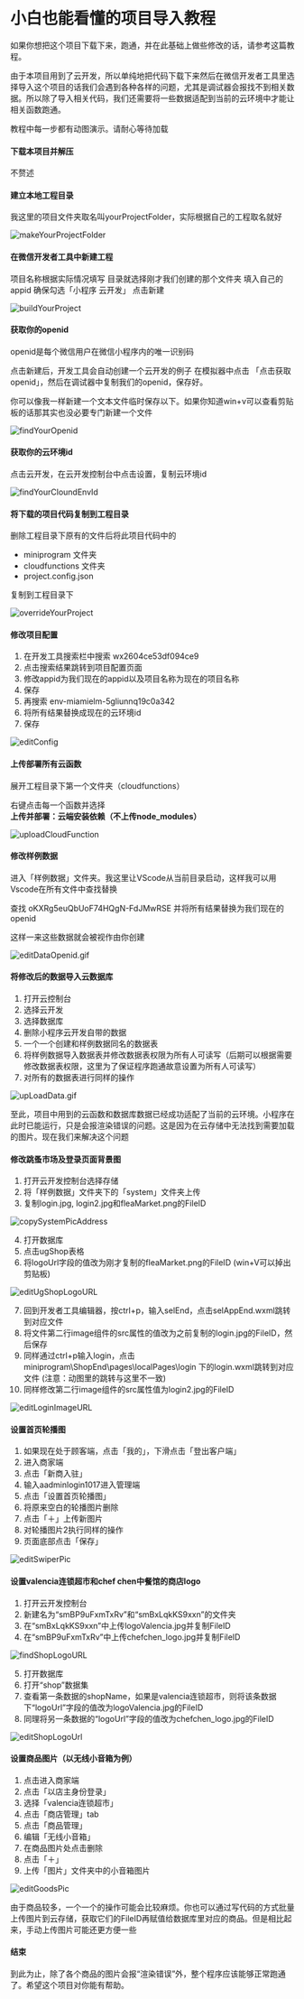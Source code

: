 # 小白也能看懂的项目导入教程

如果你想把这个项目下载下来，跑通，并在此基础上做些修改的话，请参考这篇教程。

由于本项目用到了云开发，所以单纯地把代码下载下来然后在微信开发者工具里选择导入这个项目的话我们会遇到各种各样的问题，尤其是调试器会报找不到相关数据。所以除了导入相关代码，我们还需要将一些数据适配到当前的云环境中才能让相关函数跑通。

教程中每一步都有动图演示。请耐心等待加载


#### 下载本项目并解压

不赘述

#### 建立本地工程目录
我这里的项目文件夹取名叫yourProjectFolder，实际根据自己的工程取名就好

![makeYourProjectFolder](/README_FIG/makeYourProjectFolder.gif)


#### 在微信开发者工具中新建工程

项目名称根据实际情况填写
目录就选择刚才我们创建的那个文件夹
填入自己的appid
确保勾选「小程序 云开发」
点击新建

![buildYourProject](/README_FIG/buildYourProject.gif)

#### 获取你的openid

openid是每个微信用户在微信小程序内的唯一识别码

点击新建后，开发工具会自动创建一个云开发的例子
在模拟器中点击 「点击获取openid」，然后在调试器中复制我们的openid，保存好。

你可以像我一样新建一个文本文件临时保存以下。如果你知道win+v可以查看剪贴板的话那其实也没必要专门新建一个文件

![findYourOpenid](/README_FIG/findYourOpenid.gif)

#### 获取你的云环境id

点击云开发，在云开发控制台中点击设置，复制云环境id

![findYourCloundEnvId](/README_FIG/findYourCloudEnvId.gif)


#### 将下载的项目代码复制到工程目录

删除工程目录下原有的文件后将此项目代码中的
* miniprogram 文件夹
* cloudfunctions 文件夹
* project.config.json

复制到工程目录下

![overrideYourProject](/README_FIG/overrideYourProject.gif)


#### 修改项目配置

1. 在开发工具搜索栏中搜索   wx2604ce53df094ce9
1. 点击搜索结果跳转到项目配置页面
2. 修改appid为我们现在的appid以及项目名称为现在的项目名称
3. 保存
4. 再搜索  env-miamielm-5gliunnq19c0a342
5. 将所有结果替换成现在的云环境id
6. 保存

![editConfig](/README_FIG/editConfig.gif)


#### 上传部署所有云函数

展开工程目录下第一个文件夹（cloudfunctions）

右键点击每一个函数并选择**上传并部署：云端安装依赖（不上传node_modules）**

![uploadCloudFunction](/README_FIG/uploadCloudFunction.gif)

#### 修改样例数据

进入「样例数据」文件夹。我这里让VScode从当前目录启动，这样我可以用Vscode在所有文件中查找替换

查找  oKXRg5euQbUoF74HQgN-FdJMwRSE
并将所有结果替换为我们现在的openid

这样一来这些数据就会被视作由你创建

![editDataOpenid.gif](/README_FIG/editDataOpenid.gif)


#### 将修改后的数据导入云数据库

1. 打开云控制台
2. 选择云开发
3. 选择数据库
4. 删除小程序云开发自带的数据
5. 一个一个创建和样例数据同名的数据表
6. 将样例数据导入数据表并修改数据表权限为所有人可读写（后期可以根据需要修改数据表权限，这里为了保证程序跑通故意设置为所有人可读写）
7. 对所有的数据表进行同样的操作

![upLoadData.gif](/README_FIG/upLoadData.gif)

至此，项目中用到的云函数和数据库数据已经成功适配了当前的云环境。小程序在此时已能运行，只是会报渲染错误的问题。这是因为在云存储中无法找到需要加载的图片。现在我们来解决这个问题

#### 修改跳蚤市场及登录页面背景图

1. 打开云开发控制台选择存储
2. 将「样例数据」文件夹下的「system」文件夹上传
3. 复制login.jpg, login2.jpg和fleaMarket.png的FileID

![copySystemPicAddress](/README_FIG/copySystemPicAddress.gif)

4. 打开数据库
5. 点击ugShop表格
6. 将logoUrl字段的值改为刚才复制的fleaMarket.png的FileID (win+V可以掉出剪贴板)

![editUgShopLogoURL](/README_FIG/editUgShopLogoURL.gif)

7. 回到开发者工具编辑器，按ctrl+p，输入selEnd，点击selAppEnd.wxml跳转到对应文件
8. 将文件第二行image组件的src属性的值改为之前复制的login.jpg的FileID，然后保存
9. 同样通过ctrl+p输入login，点击miniprogram\ShopEnd\pages\localPages\login 下的login.wxml跳转到对应文件 (注意：动图里的跳转与这里不一致)
10. 同样修改第二行image组件的src属性值为login2.jpg的FileID
    
![editLoginImageURL](/README_FIG/editLoginImageURL.gif)

#### 设置首页轮播图

1. 如果现在处于顾客端，点击「我的」，下滑点击「登出客户端」
2. 进入商家端
3. 点击「新商入驻」
4. 输入aadminlogin1017进入管理端
5. 点击「设置首页轮播图」
6. 将原来空白的轮播图片删除
7. 点击「＋」上传新图片
8. 对轮播图片2执行同样的操作
9. 页面底部点击「保存」

![editSwiperPic](/README_FIG/editSwiperPic.gif)

#### 设置valencia连锁超市和chef chen中餐馆的商店logo

1. 打开云开发控制台
2. 新建名为“smBP9uFxmTxRv”和“smBxLqkKS9xxn”的文件夹
3. 在“smBxLqkKS9xxn”中上传logoValencia.jpg并复制FileID
4. 在“smBP9uFxmTxRv”中上传chefchen_logo.jpg并复制FileID

![findShopLogoURL](/README_FIG/findShopLogoURL.gif)

5. 打开数据库
6. 打开“shop”数据集
7. 查看第一条数据的shopName，如果是valencia连锁超市，则将该条数据下“logoUrl”字段的值改为logoValencia.jpg的FileID
8. 同理将另一条数据的“logoUrl”字段的值改为chefchen_logo.jpg的FileID

![editShopLogoUrl](/README_FIG/editShopLogoUrl.gif)


#### 设置商品图片（以无线小音箱为例）
1. 点击进入商家端
2. 点击「以店主身份登录」
3. 选择「valencia连锁超市」
4. 点击「商店管理」tab
5. 点击「商品管理」
6. 编辑「无线小音箱」
7. 在商品图片处点击删除
8. 点击「＋」
9. 上传「图片」文件夹中的小音箱图片

![editGoodsPic](/README_FIG/editGoodsPic.gif)

由于商品较多，一个一个的操作可能会比较麻烦。你也可以通过写代码的方式批量上传图片到云存储，获取它们的FileID再赋值给数据库里对应的商品。但是相比起来，手动上传图片可能还更方便一些


#### 结束

到此为止，除了各个商品的图片会报“渲染错误”外，整个程序应该能够正常跑通了。希望这个项目对你能有帮助。

